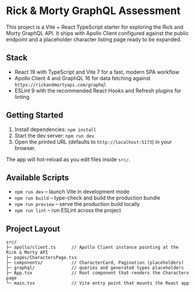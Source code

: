 # Rick & Morty GraphQL Assessment

This project is a Vite + React TypeScript starter for exploring the Rick and Morty GraphQL API. It ships with Apollo Client configured against the public endpoint and a placeholder character listing page ready to be expanded.

## Stack

- React 19 with TypeScript and Vite 7 for a fast, modern SPA workflow
- Apollo Client 4 and GraphQL 16 for data fetching against `https://rickandmortyapi.com/graphql`
- ESLint 9 with the recommended React Hooks and Refresh plugins for linting

## Getting Started

1. Install dependencies: `npm install`
2. Start the dev server: `npm run dev`
3. Open the printed URL (defaults to `http://localhost:5173`) in your browser.

The app will hot-reload as you edit files inside `src/`.

## Available Scripts

- `npm run dev` – launch Vite in development mode
- `npm run build` – type-check and build the production bundle
- `npm run preview` – serve the production build locally
- `npm run lint` – run ESLint across the project

## Project Layout

```
src/
├─ apollo/client.ts      // Apollo Client instance pointing at the Rick & Morty API
├─ pages/CharactersPage.tsx
├─ components/           // CharacterCard, Pagination (placeholders)
├─ graphql/              // queries and generated types placeholders
├─ App.tsx               // Root component that renders the Characters page
└─ main.tsx              // Vite entry point that mounts the React app
```
